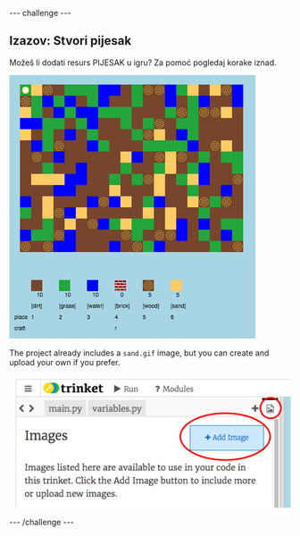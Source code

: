 \--- challenge \---

## Izazov: Stvori pijesak

Možeš li dodati resurs PIJESAK u igru? Za pomoć pogledaj korake iznad.

![screenshot](images/craft-sand.png)

The project already includes a `sand.gif` image, but you can create and upload your own if you prefer.

![screenshot](images/craft-upload.png)

\--- /challenge \---